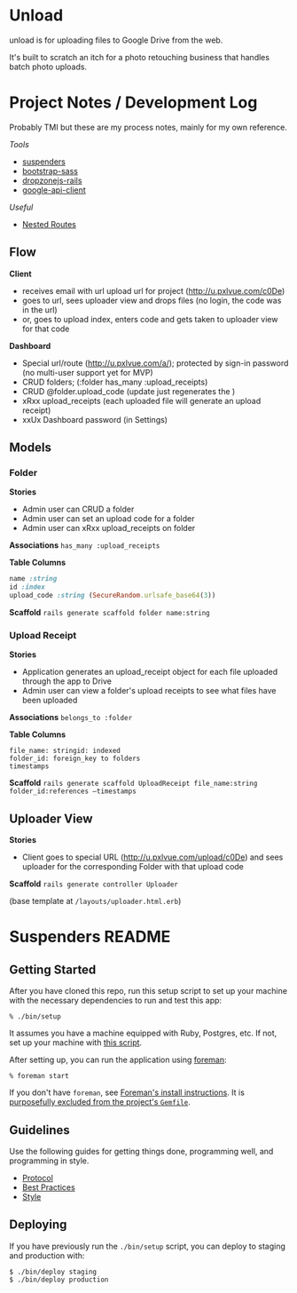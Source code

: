 # Unload

unload is for uploading files to Google Drive from the web.

It's built to scratch an itch for a photo retouching business that handles batch photo uploads.

# Project Notes / Development Log

Probably TMI but these are my process notes, mainly for my own reference.

*Tools*
- [suspenders](https://github.com/thoughtbot/suspenders)
- [bootstrap-sass](https://github.com/twbs/bootstrap-sass)
- [dropzonejs-rails](https://github.com/ncuesta/dropzonejs-rails)
- [google-api-client](https://github.com/google/google-api-ruby-client)

*Useful*
- [Nested Routes](https://gist.github.com/jhjguxin/3074080)

## Flow

**Client**
- receives email with url upload url for project (http://u.pxlvue.com/c0De)
- goes to url, sees uploader view and drops files (no login, the code was in the url)
- or, goes to upload index, enters code and gets taken to uploader view for that code

**Dashboard**
- Special url/route (http://u.pxlvue.com/a/); protected by sign-in password (no multi-user support yet for MVP)
- CRUD folders; (:folder has_many :upload_receipts)
- CRUD @folder.upload_code (update just regenerates the )
- xRxx upload_receipts (each uploaded file will generate an upload receipt)
- xxUx Dashboard password (in Settings)

## Models

### Folder

**Stories** 
- Admin user can CRUD a folder
- Admin user can set an upload code for a folder
- Admin user can xRxx upload_receipts on folder

**Associations**
`has_many :upload_receipts`

**Table Columns**
```ruby
name :string
id :index
upload_code :string (SecureRandom.urlsafe_base64(3))
```

**Scaffold**
`rails generate scaffold folder name:string`


### Upload Receipt

**Stories**
- Application generates an upload_receipt object for each file uploaded through the app to Drive
- Admin user can view a folder's upload receipts to see what files have been uploaded

**Associations**
`belongs_to :folder`

**Table Columns**
```
file_name: stringid: indexed
folder_id: foreign_key to folders
timestamps
```

**Scaffold**
`rails generate scaffold UploadReceipt file_name:string folder_id:references —timestamps`

## Uploader View

**Stories**
- Client goes to special URL (http://u.pxlvue.com/upload/c0De) and sees uploader for the corresponding Folder with that upload code

**Scaffold**
`rails generate controller Uploader`

(base template at `/layouts/uploader.html.erb`)


# Suspenders README

## Getting Started

After you have cloned this repo, run this setup script to set up your machine
with the necessary dependencies to run and test this app:

    % ./bin/setup

It assumes you have a machine equipped with Ruby, Postgres, etc. If not, set up
your machine with [this script].

[this script]: https://github.com/thoughtbot/laptop

After setting up, you can run the application using [foreman]:

    % foreman start

If you don't have `foreman`, see [Foreman's install instructions][foreman]. It
is [purposefully excluded from the project's `Gemfile`][exclude].

[foreman]: https://github.com/ddollar/foreman
[exclude]: https://github.com/ddollar/foreman/pull/437#issuecomment-41110407

## Guidelines

Use the following guides for getting things done, programming well, and
programming in style.

* [Protocol](http://github.com/thoughtbot/guides/blob/master/protocol)
* [Best Practices](http://github.com/thoughtbot/guides/blob/master/best-practices)
* [Style](http://github.com/thoughtbot/guides/blob/master/style)

## Deploying

If you have previously run the `./bin/setup` script,
you can deploy to staging and production with:

    $ ./bin/deploy staging
    $ ./bin/deploy production
